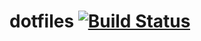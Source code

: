 # dotfiles [![Build Status](https://travis-ci.org/9renpoto/dotfiles.svg?branch=master)](https://travis-ci.org/9renpoto/dotfiles)

